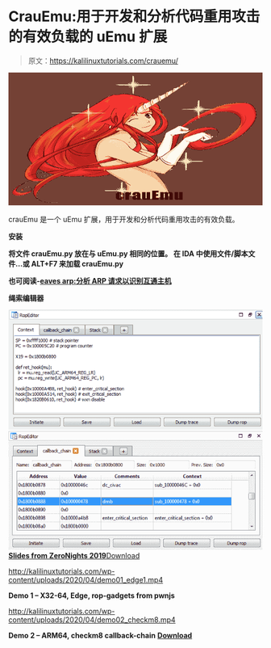 # CrauEmu:用于开发和分析代码重用攻击的有效负载的 uEmu 扩展

> 原文：<https://kalilinuxtutorials.com/crauemu/>

[![CrauEmu : uEmu Extension For Developing & Analyzing Payloads For Code-Reuse Attacks](img/05327ecf7a08c23953035873e6264983.png "CrauEmu : uEmu Extension For Developing & Analyzing Payloads For Code-Reuse Attacks")](https://1.bp.blogspot.com/-2p0zmkT52WQ/XpsYoculHiI/AAAAAAAAF-A/6eqiuUxTimsIVcybOrcl2U3R2_ooCbrvgCLcBGAsYHQ/s1600/crauEmu%25281%2529.png)

crauEmu 是一个 uEmu 扩展，用于开发和分析代码重用攻击的有效负载。

**安装**

**将文件 crauEmu.py 放在与 uEmu.py 相同的位置。
在 IDA 中使用文件/脚本文件…或 ALT+F7 来加载 crauEmu.py**

**也可阅读-[eaves arp:分析 ARP 请求以识别互通主机](https://kalilinuxtutorials.com/eavesarp/)**

**绳索编辑器**

![](img/7dd4b46cfbb0bd46b200980e4862d8e2.png)![](img/17cd76e1cb96cc2c0b97e393061746ca.png)[**Slides from ZeroNights 2019**](http://kalilinuxtutorials.com/wp-content/uploads/2020/04/crau.pdf)[Download](http://kalilinuxtutorials.com/wp-content/uploads/2020/04/crau.pdf) 

<http://kalilinuxtutorials.com/wp-content/uploads/2020/04/demo01_edge1.mp4>

**Demo 1 – X32-64, Edge, rop-gadgets from pwnjs**  

<http://kalilinuxtutorials.com/wp-content/uploads/2020/04/demo02_checkm8.mp4>

**Demo 2 – ARM64, checkm8 callback-chain** [**Download**](https://github.com/DSecurity/crauEmu)